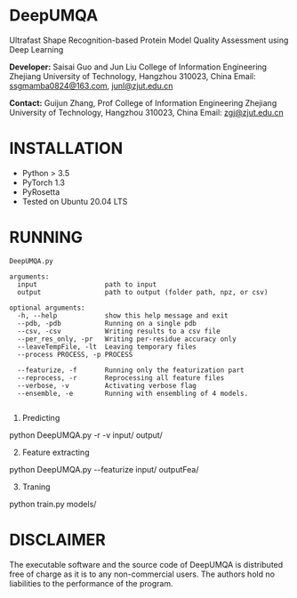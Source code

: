 # DeepUMQA
Ultrafast Shape Recognition-based Protein Model Quality Assessment using Deep Learning

**Developer:**
            Saisai Guo and Jun Liu
            College of Information Engineering
            Zhejiang University of Technology, Hangzhou 310023, China
            Email: ssgmamba0824@163.com, junl@zjut.edu.cn

**Contact:**
  Guijun Zhang, Prof
  College of Information Engineering
  Zhejiang University of Technology, Hangzhou 310023, China
  Email: zgj@zjut.edu.cn

# INSTALLATION
- Python > 3.5
- PyTorch 1.3
- PyRosetta
- Tested on Ubuntu 20.04 LTS

# RUNNING
```
DeepUMQA.py 

arguments:
  input                 path to input
  output                path to output (folder path, npz, or csv)

optional arguments:
  -h, --help            show this help message and exit
  --pdb, -pdb           Running on a single pdb 
  --csv, -csv           Writing results to a csv file 
  --per_res_only, -pr   Writing per-residue accuracy only 
  --leaveTempFile, -lt  Leaving temporary files 
  --process PROCESS, -p PROCESS
                       
  --featurize, -f       Running only the featurization part 
  --reprocess, -r       Reprocessing all feature files 
  --verbose, -v         Activating verbose flag 
  --ensemble, -e        Running with ensembling of 4 models. 
                   
```

1. Predicting

python DeepUMQA.py -r -v input/ output/

2. Feature extracting

python DeepUMQA.py --featurize input/ outputFea/

3. Traning

python train.py  models/

# DISCLAIMER
The executable software and the source code of DeepUMQA is distributed free of charge as it is to any non-commercial users. The authors hold no liabilities to the performance of the program.
